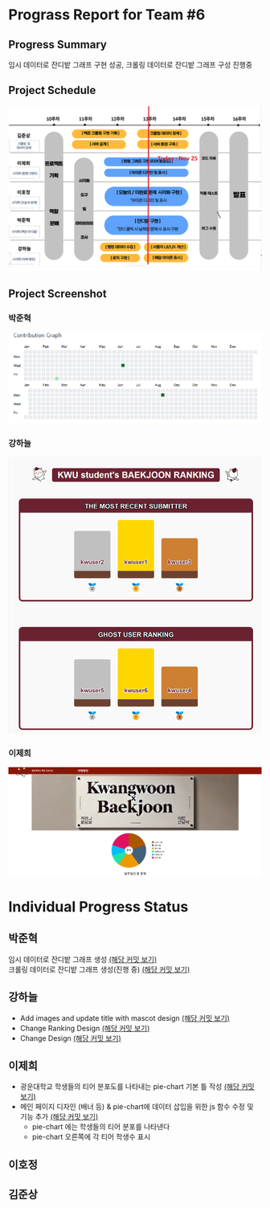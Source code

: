 # Prograss Report for Team #6
## Progress Summary
임시 데이터로 잔디밭 그래프 구현 성공, 크롤링 데이터로 잔디밭 그래프 구성 진행중

## Project Schedule
<!-- 여기다가  빨간줄 그은 이미지 넣으면 됨-->
![1차진행률](./mdImage/1차진행률.png)

## Project Screenshot
### 박준혁
![박준혁](./mdImage/박준혁_progress.png)  
### 강하늘 
![강하늘](./mdImage/강하늘1차.png)  
### 이제희
![이제희](./mdImage/이제희_progrssmd1차.png)   
# Individual Progress Status
## 박준혁
임시 데이터로 잔디밭 그래프 생성 [(해당 커밋 보기)](https://github.com/sjml2002/oss_kwboj_6/commit/f88153c64e21ec6e016be71fc40844e30d571348)<br/>
크롤링 데이터로 잔디밭 그래프 생성(진행 중) [(해당 커밋 보기)](https://github.com/sjml2002/oss_kwboj_6/commit/2066b1b6f6652d42cda5b6316676b616a78fd33e)<br/>
## 강하늘
- Add images and update title with mascot design [(해당 커밋 보기)](https://github.com/sjml2002/oss_kwboj_6/commit/78b98c1add3c9226e22014d72fa188aa60d75b1b)<br/> 
- Change Ranking Design [(해당 커밋 보기)](https://github.com/sjml2002/oss_kwboj_6/commit/d85850c9f5f078140717682b2d37fab7f2b9864b)<br/>   
- Change Design [(해당 커밋 보기)](https://github.com/sjml2002/oss_kwboj_6/commit/7fe002701179663ff44faf8be9a26fcf6fe3ba95)<br/>
## 이제희
- 광운대학교 학생들의 티어 분포도를 나타내는 pie-chart 기본 틀 작성 [(해당 커밋 보기)](https://github.com/sjml2002/oss_kwboj_6/commit/46ba06613cfe9d24db815b329cab61d261753d36)<br/>
- 메인 페이지 디자인 (배너 등) & pie-chart에 데이터 삽입을 위한 js 함수 수정 및 기능 추가 [(해당 커밋 보기)](https://github.com/sjml2002/oss_kwboj_6/commit/362c205315553c4480432ac8ae78fc7fff4ee792)<br/>
  - pie-chart 에는 학생들의 티어 분포를 나타낸다
  - pie-chart 오른쪽에 각 티어 학생수 표시
## 이호정

## 김준상



